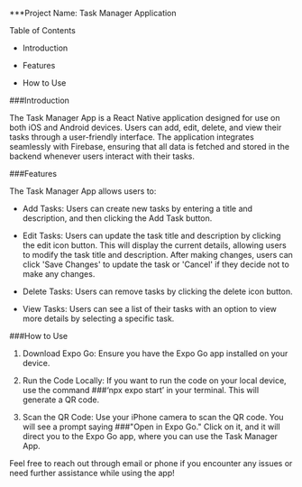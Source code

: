 ***Project Name: Task Manager Application 

Table of Contents

- Introduction

- Features

- How to Use


###Introduction 

The Task Manager App is a React Native application designed for use on both iOS and Android devices. Users can add, edit, delete, and view their tasks through a user-friendly interface. The application integrates seamlessly with Firebase, ensuring that all data is fetched and stored in the backend whenever users interact with their tasks.


###Features

The Task Manager App allows users to:

- Add Tasks: Users can create new tasks by entering a title and description, and then clicking the Add Task button.

- Edit Tasks: Users can update the task title and description by clicking the edit icon button. This will display the current details, allowing users to modify the task title and description. After making changes, users can click 'Save Changes' to update the task or 'Cancel' if they decide not to make any changes.

- Delete Tasks: Users can remove tasks by clicking the delete icon button.

- View Tasks: Users can see a list of their tasks with an option to view more details by selecting a specific task.

###How to Use  

1. Download Expo Go: Ensure you have the Expo Go app installed on your device.

2. Run the Code Locally: If you want to run the code on your local device, use the command ###‘npx expo start’ in your terminal. This will generate a QR code.
   
3. Scan the QR Code: Use your iPhone camera to scan the QR code. You will see a prompt saying ###"Open in Expo Go." Click on it, and it will direct you to the Expo Go app, where you can use the Task Manager App.

Feel free to reach out through email or phone if you encounter any issues or need further assistance while using the app!
